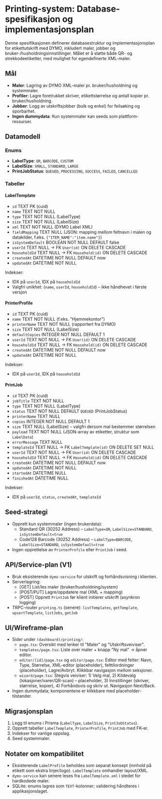 # Printing-system: Database-spesifikasjon og implementasjonsplan

Denne spesifikasjonen definerer databasestruktur og implementasjonsplan for etikettutskrift med DYMO, inkludert maler, jobber og bruker-/husholdningsinnstillinger. Målet er å støtte både QR- og strekkodeetiketter, med mulighet for egendefinerte XML-maler.

## Mål
- **Maler**: Lagring av DYMO XML-maler pr. bruker/husholdning og systemmaler.
- **Profiler**: Lagre foretrukket skriver, etikettstørrelse og antall kopier pr. bruker/husholdning.
- **Jobber**: Logg av utskriftsjobber (bulk og enkel) for feilsøking og sporbarhet.
- **Ingen dummydata**: Kun systemmaler kan seeds som plattform-ressurser.

## Datamodell

### Enums
- **LabelType**: `QR`, `BARCODE`, `CUSTOM`
- **LabelSize**: `SMALL`, `STANDARD`, `LARGE`
- **PrintJobStatus**: `QUEUED`, `PROCESSING`, `SUCCESS`, `FAILED`, `CANCELLED`

### Tabeller

#### LabelTemplate
- `id` TEXT PK (cuid)
- `name` TEXT NOT NULL
- `type` TEXT NOT NULL (LabelType)
- `size` TEXT NOT NULL (LabelSize)
- `xml` TEXT NOT NULL (DYMO Label XML)
- `fieldMapping` TEXT NULL (JSON: mapping mellom feltnavn i malen og datakilder, f.eks. `{"ITEM_NAME":"item.name"}`)
- `isSystemDefault` BOOLEAN NOT NULL DEFAULT false
- `userId` TEXT NULL → FK `User(id)` ON DELETE CASCADE
- `householdId` TEXT NULL → FK `Household(id)` ON DELETE CASCADE
- `createdAt` DATETIME NOT NULL DEFAULT now
- `updatedAt` DATETIME NOT NULL

Indekser:
- IDX på `userId`, IDX på `householdId`
- Valgfri unikhet: (`name`, `userId`, `householdId`) – ikke håndhevet i første versjon

#### PrinterProfile
- `id` TEXT PK (cuid)
- `name` TEXT NOT NULL (f.eks. "Hjemmekontor")
- `printerName` TEXT NOT NULL (rapportert fra DYMO)
- `size` TEXT NOT NULL (LabelSize)
- `defaultCopies` INTEGER NOT NULL DEFAULT 1
- `userId` TEXT NOT NULL → FK `User(id)` ON DELETE CASCADE
- `householdId` TEXT NULL → FK `Household(id)` ON DELETE CASCADE
- `createdAt` DATETIME NOT NULL DEFAULT now
- `updatedAt` DATETIME NOT NULL

Indekser:
- IDX på `userId`, IDX på `householdId`

#### PrintJob
- `id` TEXT PK (cuid)
- `jobTitle` TEXT NOT NULL
- `type` TEXT NOT NULL (LabelType)
- `status` TEXT NOT NULL DEFAULT `QUEUED` (PrintJobStatus)
- `printerName` TEXT NULL
- `copies` INTEGER NOT NULL DEFAULT 1
- `size` TEXT NULL (LabelSize) – valgfri dersom mal bestemmer størrelsen
- `payload` TEXT NOT NULL (JSON-array av etiketter, struktur som `LabelData`)
- `errorMessage` TEXT NULL
- `templateId` TEXT NULL → FK `LabelTemplate(id)` ON DELETE SET NULL
- `userId` TEXT NOT NULL → FK `User(id)` ON DELETE CASCADE
- `householdId` TEXT NULL → FK `Household(id)` ON DELETE CASCADE
- `createdAt` DATETIME NOT NULL DEFAULT now
- `updatedAt` DATETIME NOT NULL
- `startedAt` DATETIME NULL
- `finishedAt` DATETIME NULL

Indekser:
- IDX på `userId`, `status`, `createdAt`, `templateId`

## Seed-strategi
- Opprett kun systemmaler (ingen brukerdata):
  - Standard QR (30252 Address) – `LabelType=QR`, `LabelSize=STANDARD`, `isSystemDefault=true`
  - Code128 Barcode (30252 Address) – `LabelType=BARCODE`, `LabelSize=STANDARD`, `isSystemDefault=true`
- Ingen opprettelse av `PrinterProfile` eller `PrintJob` i seed.

## API/Service-plan (V1)
- Bruk eksisterende `dymo-service` for utskrift og forhåndsvisning i klienten.
- Serverlagring:
  - [GET] List/les maler (bruker/husholdning/system)
  - [POST/PUT] Lagre/oppdatere mal (XML + mapping)
  - [POST] Opprett `PrintJob` før klient initierer utskrift (asynkron logging)
- TRPC-router `printing.ts` (senere): `listTemplates`, `getTemplate`, `upsertTemplate`, `listJobs`, `getJob`

## UI/Wireframe-plan
- Sider under `(dashboard)/printing/`:
  - `page.tsx`: Oversikt med lenker til "Maler" og "Utskriftsveiviser".
  - `templates/page.tsx`: Liste over maler + knapp "Ny mal" → åpner editor.
  - `editor/[id]/page.tsx` og `editor/page.tsx`: Editor med felter: Navn, Type, Størrelse, XML-editor (placeholder), felttilordninger (placeholder), Lagre/Avbryt. Klikkbar navigasjon mellom seksjoner.
  - `wizard/page.tsx`: Stegvis veiviser: 1) Velg mal, 2) Kildevalg (lokasjoner/varer/QR-scan) – placeholder, 3) Innstillinger (skriver, størrelse, kopier), 4) Forhåndsvis og skriv ut. Navigasjon Next/Back.
- Ingen dummydata; komponentene er klikkbare med placeholder-tilstander.

## Migrasjonsplan
1. Legg til enums i Prisma (`LabelType`, `LabelSize`, `PrintJobStatus`).
2. Opprett tabeller `LabelTemplate`, `PrinterProfile`, `PrintJob` med FK-er.
3. Indekser for vanlige oppslag.
4. Seed systemmaler.

## Notater om kompatibilitet
- Eksisterende `LabelProfile` beholdes som separat konsept (innhold på etikett som ekstra linjer/logo). `LabelTemplate` omhandler layout/XML.
- `dymo-service` kan senere leses fra `LabelTemplate.xml` i stedet for hardkodede maler.
- SQLite: enums lagres som `TEXT`-kolonner; validering håndteres i applikasjonslaget.